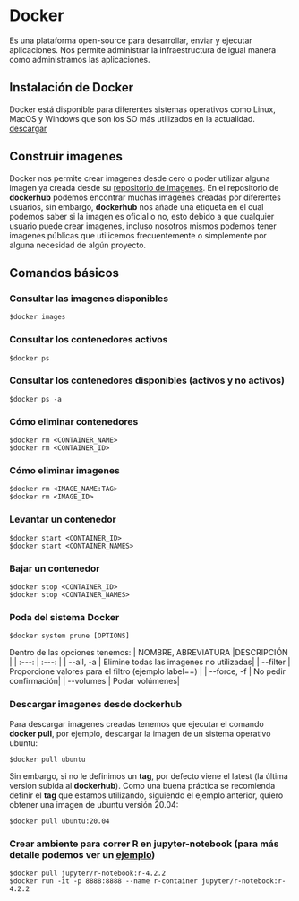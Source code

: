 # Docker
Es una plataforma open-source para desarrollar, enviar y ejecutar aplicaciones. Nos permite administrar la infraestructura de igual manera como administramos las aplicaciones.

## Instalación de Docker
Docker está disponible para diferentes sistemas operativos como Linux, MacOS y Windows que son los SO más utilizados en la actualidad. [descargar](https://docs.docker.com/get-docker/)

## Construir imagenes
Docker nos permite crear imagenes desde cero o poder utilizar alguna imagen ya creada desde su [repositorio de imagenes](https://hub.docker.com/search?q=&type=image). En el repositorio de **dockerhub** podemos encontrar muchas imagenes creadas por diferentes usuarios, sin embargo, **dockerhub** nos añade una etiqueta en el cual podemos saber si la imagen es oficial o no, esto debido a que cualquier usuario puede crear imagenes, incluso nosotros mismos podemos tener imagenes públicas que utilicemos frecuentemente o simplemente por alguna necesidad de algún proyecto.

## Comandos básicos
### Consultar las imagenes disponibles
```console
$docker images
```

### Consultar los contenedores activos
```console
$docker ps
```

### Consultar los contenedores disponibles (activos y no activos)
```console
$docker ps -a
```

### Cómo eliminar contenedores
```console
$docker rm <CONTAINER_NAME>
$docker rm <CONTAINER_ID>
```

### Cómo eliminar imagenes
```console
$docker rm <IMAGE_NAME:TAG>
$docker rm <IMAGE_ID>
```

### Levantar un contenedor
```console
$docker start <CONTAINER_ID>
$docker start <CONTAINER_NAMES>
```

### Bajar un contenedor
```console
$docker stop <CONTAINER_ID>
$docker stop <CONTAINER_NAMES>
```

### Poda del sistema Docker
```console
$docker system prune [OPTIONS]
```
Dentro de las opciones tenemos:
| NOMBRE, ABREVIATURA |DESCRIPCIÓN    |
| :---:       | :---: | 
| --all, -a   | Elimine todas las imagenes no utilizadas|
| --filter    | Proporcione valores para el filtro  (ejemplo label=<key>=<value>) |
| --force, -f | No pedir confirmación|
| --volumes   | Podar volúmenes|

### Descargar imagenes desde dockerhub
Para descargar imagenes creadas tenemos que ejecutar el comando **docker pull**, por ejemplo, descargar la imagen de un sistema operativo ubuntu:
```console
$docker pull ubuntu
```
Sin embargo, si no le definimos un **tag**, por defecto viene el latest (la última version subida al **dockerhub**). Como una buena práctica se recomienda definir el **tag** que estamos utilizando, siguiendo el ejemplo anterior, quiero obtener una imagen de ubuntu versión 20.04:
```console
$docker pull ubuntu:20.04
```

### Crear ambiente para correr R en jupyter-notebook (para más detalle podemos ver un [ejemplo](R/r-notebook/README.md))
```console
$docker pull jupyter/r-notebook:r-4.2.2
$docker run -it -p 8888:8888 --name r-container jupyter/r-notebook:r-4.2.2
```



